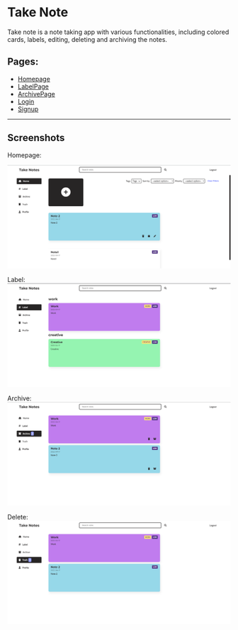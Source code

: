 # Take Note

Take note is a note taking app with various functionalities, including colored cards, labels, editing, deleting and archiving the notes.

## Pages:

- [Homepage](https://spontaneous-eclair-62d02b.netlify.app/)
- [LabelPage](https://spontaneous-eclair-62d02b.netlify.app/label)
- [ArchivePage](https://spontaneous-eclair-62d02b.netlify.app/archive)
- [Login](https://spontaneous-eclair-62d02b.netlify.app/login)
- [Signup](https://spontaneous-eclair-62d02b.netlify.app/signup)

---

## Screenshots

Homepage:

![Homepage](./src/assets/image/readme/Homepage.png)

Label:
![Label](./src/assets/image/readme/Label.png)

Archive:
![Archive](./src/assets/image/readme/Archive.png)

Delete:
![Delete](./src/assets/image/readme/delete.png)

